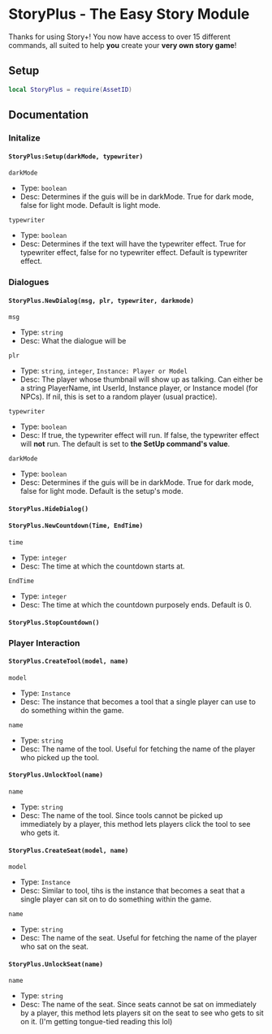 # StoryPlus - The Easy Story Module

Thanks for using Story+! You now have access to over 15 different commands, all suited to help **you** create your **very own story game**!

## Setup

```lua
local StoryPlus = require(AssetID)
```

## Documentation

### Initalize

#### `StoryPlus:Setup(darkMode, typewriter)`
`darkMode`
- Type: `boolean`
- Desc: Determines if the guis will be in darkMode. True for dark mode, false for light mode. Default is light mode.

`typewriter`
- Type: `boolean`
- Desc: Determines if the text will have the typewriter effect. True for typewriter effect, false for no typewriter effect. Default is typewriter effect.

### Dialogues

#### `StoryPlus.NewDialog(msg, plr, typewriter, darkmode)`
`msg`
- Type: `string`
- Desc: What the dialogue will be

`plr`
- Type: `string`, `integer`, `Instance: Player or Model`
- Desc: The player whose thumbnail will show up as talking. Can either be a string PlayerName, int UserId, Instance player, or Instance model (for NPCs). If nil, this is set to a random player (usual practice).

`typewriter`
- Type: `boolean`
- Desc: If true, the typewriter effect will run. If false, the typewriter effect will **not** run. The default is set to **the SetUp command's value**.

`darkMode`
- Type: `boolean`
- Desc: Determines if the guis will be in darkMode. True for dark mode, false for light mode. Default is the setup's mode.

#### `StoryPlus.HideDialog()`

#### `StoryPlus.NewCountdown(Time, EndTime)`
`time`
- Type: `integer`
- Desc: The time at which the countdown starts at.

`EndTime`
- Type: `integer`
- Desc: The time at which the countdown purposely ends. Default is 0.

#### `StoryPlus.StopCountdown()`

### Player Interaction

#### `StoryPlus.CreateTool(model, name)`
`model`
- Type: `Instance`
- Desc: The instance that becomes a tool that a single player can use to do something within the game.

`name`
- Type: `string`
- Desc: The name of the tool. Useful for fetching the name of the player who picked up the tool.

#### `StoryPlus.UnlockTool(name)`
`name`
- Type: `string`
- Desc: The name of the tool. Since tools cannot be picked up immediately by a player, this method lets players click the tool to see who gets it.

#### `StoryPlus.CreateSeat(model, name)`
`model`
- Type: `Instance`
- Desc: Similar to tool, tihs is the instance that becomes a seat that a single player can sit on to do something within the game.

`name`
- Type: `string`
- Desc: The name of the seat. Useful for fetching the name of the player who sat on the seat.

#### `StoryPlus.UnlockSeat(name)`
`name`
- Type: `string`
- Desc: The name of the seat. Since seats cannot be sat on immediately by a player, this method lets players sit on the seat to see who gets to sit on it. (I'm getting tongue-tied reading this lol)
